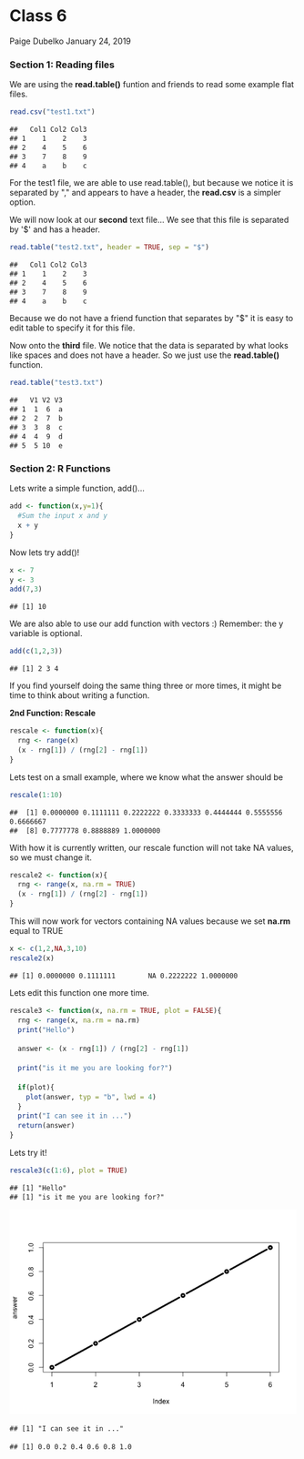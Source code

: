 Class 6
================
Paige Dubelko
January 24, 2019

### Section 1: Reading files

We are using the **read.table()** funtion and friends to read some example flat files.

``` r
read.csv("test1.txt")
```

    ##   Col1 Col2 Col3
    ## 1    1    2    3
    ## 2    4    5    6
    ## 3    7    8    9
    ## 4    a    b    c

For the test1 file, we are able to use read.table(), but because we notice it is separated by "," and appears to have a header, the **read.csv** is a simpler option.

We will now look at our **second** text file... We see that this file is separated by '$' and has a header.

``` r
read.table("test2.txt", header = TRUE, sep = "$")
```

    ##   Col1 Col2 Col3
    ## 1    1    2    3
    ## 2    4    5    6
    ## 3    7    8    9
    ## 4    a    b    c

Because we do not have a friend function that separates by "$" it is easy to edit table to specify it for this file.

Now onto the **third** file. We notice that the data is separated by what looks like spaces and does not have a header. So we just use the **read.table()** function.

``` r
read.table("test3.txt")
```

    ##   V1 V2 V3
    ## 1  1  6  a
    ## 2  2  7  b
    ## 3  3  8  c
    ## 4  4  9  d
    ## 5  5 10  e

### Section 2: R Functions

Lets write a simple function, add()...

``` r
add <- function(x,y=1){
  #Sum the input x and y
  x + y
}
```

Now lets try add()!

``` r
x <- 7
y <- 3
add(7,3)
```

    ## [1] 10

We are also able to use our add function with vectors :) Remember: the y variable is optional.

``` r
add(c(1,2,3))
```

    ## [1] 2 3 4

If you find yourself doing the same thing three or more times, it might be time to think about writing a function.

**2nd Function: Rescale**

``` r
rescale <- function(x){
  rng <- range(x)
  (x - rng[1]) / (rng[2] - rng[1])
}
```

Lets test on a small example, where we know what the answer should be

``` r
rescale(1:10)
```

    ##  [1] 0.0000000 0.1111111 0.2222222 0.3333333 0.4444444 0.5555556 0.6666667
    ##  [8] 0.7777778 0.8888889 1.0000000

With how it is currently written, our rescale function will not take NA values, so we must change it.

``` r
rescale2 <- function(x){
  rng <- range(x, na.rm = TRUE)
  (x - rng[1]) / (rng[2] - rng[1])
}
```

This will now work for vectors containing NA values because we set **na.rm** equal to TRUE

``` r
x <- c(1,2,NA,3,10)
rescale2(x)
```

    ## [1] 0.0000000 0.1111111        NA 0.2222222 1.0000000

Lets edit this function one more time.

``` r
rescale3 <- function(x, na.rm = TRUE, plot = FALSE){
  rng <- range(x, na.rm = na.rm)
  print("Hello")
  
  answer <- (x - rng[1]) / (rng[2] - rng[1])
  
  print("is it me you are looking for?")
  
  if(plot){
    plot(answer, typ = "b", lwd = 4)
  }
  print("I can see it in ...")
  return(answer)
}
```

Lets try it!

``` r
rescale3(c(1:6), plot = TRUE)
```

    ## [1] "Hello"
    ## [1] "is it me you are looking for?"

![](class06_files/figure-markdown_github/unnamed-chunk-12-1.png)

    ## [1] "I can see it in ..."

    ## [1] 0.0 0.2 0.4 0.6 0.8 1.0
